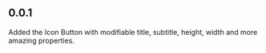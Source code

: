 ## 0.0.1

Added the Icon Button  with modifiable title, subtitle, height, width and more amazing properties.
